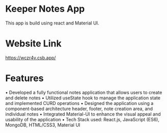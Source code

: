 

# Keeper Notes App

This app is build using react and Material UI. 

# Website Link
https://wczr4v.csb.app/

# Features
•	Developed a fully functional notes application that allows users to create and delete notes
•	Utilized useState hook to manage the application state and implemented CURD operations 
•	Designed the application using a component-based architecture header, footer, note creation area, and individual notes
•	Integrated Material-UI to enhance the visual appeal and usability of the application
•	Tech Stack used: React.js, JavaScript (ES6), MongoDB, HTML/CSS3, Material UI
